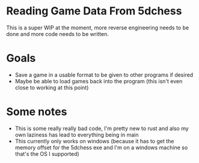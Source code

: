 # Reading Game Data From 5dchess
This is a super WIP at the moment, more reverse engineering needs to be done and more code needs to be written.

# Goals
- Save a game in a usable format to be given to other programs if desired
- Maybe be able to load games back into the program (this isn't even close to working at this point)

# Some notes
- This is some really really bad code, I'm pretty new to rust and also my own laziness has lead to everything being in main
- This currently only works on windows (because it has to get the memory offset for the 5dchess exe and I'm on a windows machine so that's the OS I supported)
